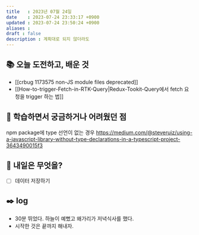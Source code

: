 ```yaml
---
title   : 2023년 07월 24일 
date    : 2023-07-24 23:33:17 +0900
updated : 2023-07-24 23:50:24 +0900
aliases : 
draft : false
description : 계획대로 되지 않더라도
---
```


## 📚 오늘 도전하고, 배운 것
- [[crbug 1173575 non-JS module files deprecated]]
- [[How-to-trigger-Fetch-in-RTK-Query|Redux-Tookit-Query에서 fetch 요청을 trigger 하는 법]]

## 🤔 학습하면서 궁금하거나 어려웠던 점

npm package에 type 선언이 없는 경우
https://medium.com/@steveruiz/using-a-javascript-library-without-type-declarations-in-a-typescript-project-3643490015f3

## 🌅 내일은 무엇을?
- [ ] 데이터 저장하기

## ✒️ log
- 30분 뛰었다. 하늘이 예뻤고 왜가리가 저녁식사를 했다.
- 시작한 것은 끝까지 해내자.
